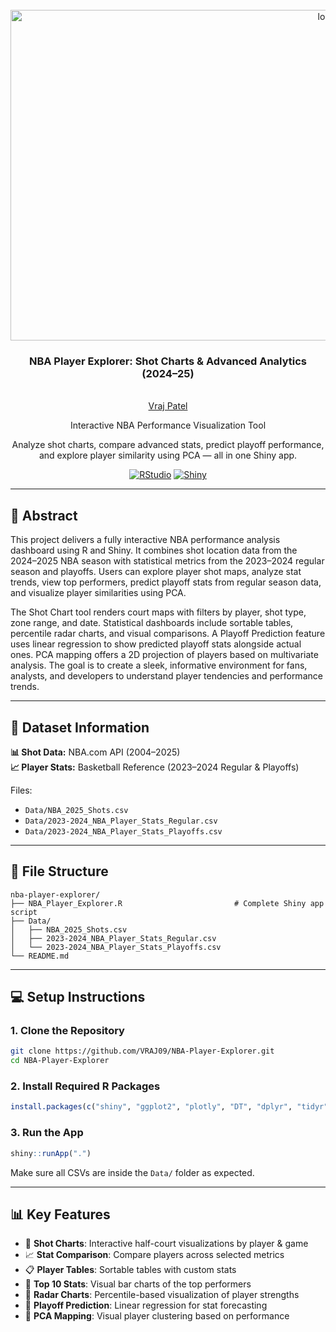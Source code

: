 <br />
<div align="center">
  <a href="https://github.com/VRAJ09/nba-player-explorer">
    <img src="https://a2.espncdn.com/combiner/i?img=%2Fphoto%2F2014%2F0213%2Fnba_2000_slamdunk_01_1296x729.jpg" alt="logo" width=996 height=529>
  </a>

<h3 align="center">NBA Player Explorer: Shot Charts & Advanced Analytics (2024–25)</h3>

  <p align="center">
     <br />
    <a href="https://github.com/VRAJ09">Vraj Patel</a>
  <p>
  <p align="center">
                  Interactive NBA Performance Visualization Tool
  </p>
   <p align="center">
      Analyze shot charts, compare advanced stats, predict playoff performance, and explore player similarity using PCA — all in one Shiny app.
  </p>
</div>

<div align="center">

[![RStudio](https://img.shields.io/badge/Built%20With-RStudio-75AADB?logo=rstudio)](https://posit.co)
[![Shiny](https://img.shields.io/badge/Interactive%20App-Shiny-1E9BB5?logo=R)](https://shiny.posit.co/)
<br>

</div>

---

## 🧠 Abstract
<p>
This project delivers a fully interactive NBA performance analysis dashboard using R and Shiny. It combines shot location data from the 2024–2025 NBA season with statistical metrics from the 2023–2024 regular season and playoffs. Users can explore player shot maps, analyze stat trends, view top performers, predict playoff stats from regular season data, and visualize player similarities using PCA.
</p>

<p>
The Shot Chart tool renders court maps with filters by player, shot type, zone range, and date. Statistical dashboards include sortable tables, percentile radar charts, and visual comparisons. A Playoff Prediction feature uses linear regression to show predicted playoff stats alongside actual ones. PCA mapping offers a 2D projection of players based on multivariate analysis. The goal is to create a sleek, informative environment for fans, analysts, and developers to understand player tendencies and performance trends.
</p>

---

## 📁 Dataset Information

**📊 Shot Data:** NBA.com API (2004–2025)  
**📈 Player Stats:** Basketball Reference (2023–2024 Regular & Playoffs)

Files:
- `Data/NBA_2025_Shots.csv`
- `Data/2023-2024_NBA_Player_Stats_Regular.csv`
- `Data/2023-2024_NBA_Player_Stats_Playoffs.csv`

---

## 📂 File Structure

```
nba-player-explorer/
├── NBA_Player_Explorer.R                         # Complete Shiny app script
├── Data/
│   ├── NBA_2025_Shots.csv
│   ├── 2023-2024_NBA_Player_Stats_Regular.csv
│   └── 2023-2024_NBA_Player_Stats_Playoffs.csv
└── README.md
```

---

## 💻 Setup Instructions

### 1. Clone the Repository
```bash
git clone https://github.com/VRAJ09/NBA-Player-Explorer.git
cd NBA-Player-Explorer
```

### 2. Install Required R Packages
```r
install.packages(c("shiny", "ggplot2", "plotly", "DT", "dplyr", "tidyr", "fmsb", "png", "grid", "ggimage"))
```

### 3. Run the App
```r
shiny::runApp(".")
```

Make sure all CSVs are inside the `Data/` folder as expected.

---

## 📊 Key Features

- 🏀 **Shot Charts**: Interactive half-court visualizations by player & game
- 📈 **Stat Comparison**: Compare players across selected metrics
- 📋 **Player Tables**: Sortable tables with custom stats
- 🌟 **Top 10 Stats**: Visual bar charts of the top performers
- 🧭 **Radar Charts**: Percentile-based visualization of player strengths
- 🔮 **Playoff Prediction**: Linear regression for stat forecasting
- 🔬 **PCA Mapping**: Visual player clustering based on performance
